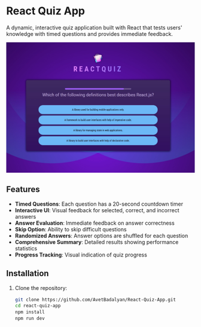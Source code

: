 # React Quiz App

A dynamic, interactive quiz application built with React that tests users' knowledge with timed questions and provides immediate feedback.

![React Quiz App](./src/assets/screenshot.jpg)

## Features

- **Timed Questions**: Each question has a 20-second countdown timer
- **Interactive UI**: Visual feedback for selected, correct, and incorrect answers
- **Answer Evaluation**: Immediate feedback on answer correctness
- **Skip Option**: Ability to skip difficult questions
- **Randomized Answers**: Answer options are shuffled for each question
- **Comprehensive Summary**: Detailed results showing performance statistics
- **Progress Tracking**: Visual indication of quiz progress

## Installation

1. Clone the repository:
   ```bash
   git clone https://github.com/AvetBadalyan/React-Quiz-App.git
   cd react-quiz-app
   npm install
   npm run dev

